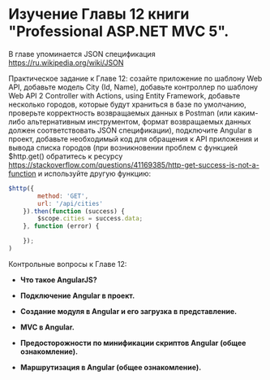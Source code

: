 # Изучение Главы 12 книги "Professional ASP.NET MVC 5".

В главе упоминается JSON спецификация    https://ru.wikipedia.org/wiki/JSON

Практическое задание к Главе 12: созайте приложение по шаблону Web API, добавьте модель City (Id, Name), добавьте контроллер по шаблону Web API 2 Controller with Actions, using Entity Framework, добавьте несколько городов, которые будут храниться в базе по умолчанию, проверьте корректность возвращаемых данных в Postman (или каким-либо альтернативным инструментом, формат возвращаемых данных должен соответствовать JSON спецификации), подключите Angular в проект, добавьте необходимый код для обращения к API приложения и вывода списка городов (при возникновении проблем с функцией $http.get() обратитесь к ресурсу https://stackoverflow.com/questions/41169385/http-get-success-is-not-a-function и используйте другую функцию:
```js
$http({
        method: 'GET',
        url: '/api/cities'
    }).then(function (success) {
        $scope.cities = success.data;
    }, function (error) {

    });
)
```

Контрольные вопросы к Главе 12:
- **Что такое AngularJS?**
> 
- **Подключение Angular в проект.**
> 
- **Создание модуля в Angular и его загрузка в представление.**
> 
- **MVC в Angular.**
> 
- **Предосторожности по минификации скриптов Angular (общее ознакомление).**
> 
- **Маршрутизация в Angular (общее ознакомление).**
